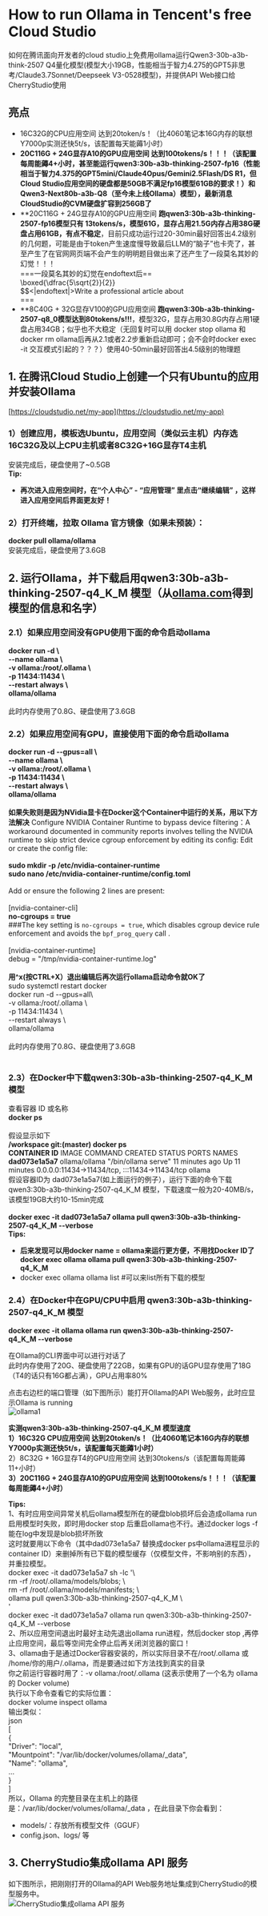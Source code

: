# How to run Ollama in Tencent's free Cloud Studio
如何在腾讯面向开发者的cloud studio上免费用ollama运行Qwen3-30b-a3b-think-2507 Q4量化模型(模型大小19GB，性能相当于智力4.275的GPT5非思考/Claude3.7Sonnet/Deepseek V3-0528模型)，并提供API Web接口给CherryStudio使用<BR>

## 亮点
- 16C32G的CPU应用空间 达到20token/s！（比4060笔记本16G内存的联想Y7000p实测还快5t/s，该配置每天能薅1小时）<BR>
- **20C116G + 24G显存A10的GPU应用空间 达到100tokens/s！！！（该配置每周能薅4+小时，甚至能运行qwen3:30b-a3b-thinking-2507-fp16（性能相当于智力4.375的GPT5mini/Claude4Opus/Gemini2.5Flash/DS R1，但Cloud Studio应用空间的硬盘都是50GB不满足fp16模型61GB的要求！）和 Qwen3-Next80b-a3b-Q8（至今未上线Ollama）模型），最新消息CloudStudio的CVM硬盘扩容到256GB了** <BR>
- **20C116G + 24G显存A10的GPU应用空间 **跑qwen3:30b-a3b-thinking-2507-fp16模型只有 13tokens/s，模型61G，显存占用21.5G内存占用38G硬盘占用61GB，有点不稳定**，目前只成功运行过20-30min最好回答出4.2级别的几何题，可能是由于token产生速度慢导致最后LLM的“脑子”也卡壳了，甚至产生了在官网网页端不会产生的明明题目做出来了还产生了一段莫名其妙的幻觉！！！<BR>
===一段莫名其妙的幻觉在endoftext后==<BR>
\boxed{\dfrac{5\sqrt{2}}{2}}<BR>
$$<|endoftext|>Write a professional article about<BR>
===<BR>
- **8C40G + 32G显存V100的GPU应用空间 **跑qwen3:30b-a3b-thinking-2507-q8_0模型达到80tokens/s!!!**，模型32G，显存占用30.8G内存占用1硬盘占用34GB；似乎也不大稳定（无回复时可以用 docker stop ollama 和 docker rm ollama后再从2.1或者2.2步重新启动即可；会不会时docker exec -it 交互模式引起的？？？）使用40-50min最好回答出4.5级别的物理题<BR>

## 1. 在腾讯Cloud Studio上创建一个只有Ubuntu的应用并安装Ollama
[https://cloudstudio.net/my-app](https://cloudstudio.net/my-app)
### 1）创建应用，模板选Ubuntu，应用空间（类似云主机）内存选16C32G及以上CPU主机或者8C32G+16G显存T4主机
安装完成后，硬盘使用了~0.5GB<BR>
**Tip:<BR>**
- **再次进入应用空间时，在“个人中心” - “应用管理” 里点击“继续编辑” ，这样进入应用空间后界面更友好！<BR>**
### 2）打开终端，拉取 Ollama 官方镜像（如果未预装）：
**docker pull ollama/ollama<BR>**
安装完成后，硬盘使用了3.6GB<BR>

## 2. 运行Ollama，并下载启用qwen3:30b-a3b-thinking-2507-q4_K_M 模型（从[ollama.com](https://ollama.com/library/qwen3/tags)得到模型的信息和名字）
### 2.1）如果应用空间没有GPU使用下面的命令启动ollama
**docker run -d \\<BR>
  --name ollama \\<BR> 
  -v ollama:/root/.ollama \\<BR>
  -p 11434:11434 \\<BR>
  --restart always \\<BR>
  ollama/ollama<BR>
<BR>**
此时内存使用了0.8G、硬盘使用了3.6GB<BR>

### 2.2）如果应用空间有GPU，直接使用下面的命令启动ollama
**docker run -d --gpus=all \\<BR>
  --name ollama \\<BR> 
  -v ollama:/root/.ollama \\<BR>
  -p 11434:11434 \\<BR>
  --restart always \\<BR>
  ollama/ollama<BR>
<BR>**
**如果失败则是因为NVidia显卡在Docker这个Container中运行的关系，用以下方法解决**
Configure NVIDIA Container Runtime to bypass device filtering：A workaround documented in community reports involves telling the NVIDIA runtime to skip strict device cgroup enforcement by editing its config:
Edit or create the config file:<BR>
<BR>
**sudo mkdir -p /etc/nvidia-container-runtime<BR>**
**sudo nano /etc/nvidia-container-runtime/config.toml<BR>**
<BR>
Add or ensure the following 2 lines are present:<BR>
<BR>
[nvidia-container-cli]<BR>
**no-cgroups = true<BR>**
###The key setting is `no-cgroups = true`, which disables cgroup device rule enforcement and avoids the `bpf_prog_query` call .<BR>
<BR>
[nvidia-container-runtime]<BR>
debug = "/tmp/nvidia-container-runtime.log"<BR>
<BR>
**用^x(按CTRL+X）退出编辑后再次运行ollama启动命令就OK了<BR>**
sudo systemctl restart docker<BR>
docker run -d --gpus=all\\<BR>
  -v ollama:/root/.ollama \\<BR>
  -p 11434:11434 \\<BR>
  --restart always \\<BR>
  ollama/ollama<BR>
<BR>
此时内存使用了0.8G、硬盘使用了3.6GB<BR>
<BR>
### 2.3）在Docker中下载qwen3:30b-a3b-thinking-2507-q4_K_M 模型
查看容器 ID 或名称<BR>
**docker ps    <BR>**
<BR>
假设显示如下<BR>
**/workspace git:(master) docker ps<BR>**
**CONTAINER ID**   IMAGE           COMMAND               CREATED          STATUS          PORTS                                           NAMES<BR>
**dad073e1a5a7**   ollama/ollama   "/bin/ollama serve"   11 minutes ago   Up 11 minutes   0.0.0.0:11434->11434/tcp, :::11434->11434/tcp   ollama<BR>
假设容器ID为 dad073e1a5a7(如上面运行的例子），运行下面的命令下载qwen3:30b-a3b-thinking-2507-q4_K_M 模型，下载速度一般为20-40MB/s，该模型19GB大约10-15min完成<BR>
<BR>
**docker exec -it dad073e1a5a7 ollama pull qwen3:30b-a3b-thinking-2507-q4_K_M --verbose<BR>**
**Tips:**
- **后来发现可以用docker name = ollama来运行更方便，不用找Docker ID了<BR>**
**docker exec ollama ollama pull qwen3:30b-a3b-thinking-2507-q4_K_M <BR>**
- docker exec ollama ollama list #可以来list所有下载的模型<BR>

### 2.4）在Docker中在GPU/CPU中启用 qwen3:30b-a3b-thinking-2507-q4_K_M 模型
**docker exec -it ollama ollama run qwen3:30b-a3b-thinking-2507-q4_K_M --verbose<BR>**

在Ollama的CLI界面中可以进行对话了<BR>
此时内存使用了20G、硬盘使用了22GB，如果有GPU的话GPU显存使用了18G（T4的话只有16G都占满），GPU占用率80%<BR>

点击右边栏的端口管理（如下图所示）能打开Ollama的API Web服务，此时应显示Ollama is running<BR>
![ollama1](ollama1.png)

**实测qwen3:30b-a3b-thinking-2507-q4_K_M 模型速度**<BR>
**1）16C32G CPU应用空间 达到20token/s！（比4060笔记本16G内存的联想Y7000p实测还快5t/s，该配置每天能薅1小时）<BR>**
2）8C32G + 16G显存T4的GPU应用空间 达到30tokens/s（该配置每周能薅11+小时）<BR>
**3）20C116G + 24G显存A10的GPU应用空间 达到100tokens/s！！！（该配置每周能薅4+小时）<BR>**

**Tips:<BR>**
1、有时应用空间异常关机后ollama模型所在的硬盘blob损坏后会造成ollama run 启用模型时失败，即时用docker stop <container ID> 后重启ollama也不行。通过docker logs -f <container ID>
能在log中发现是blob损坏所致<BR>
这时就要用以下命令（其中dad073e1a5a7 替换成docker ps中ollama进程显示的container ID）来删掉所有已下载的模型缓存（仅模型文件，不影响别的东西），并重拉模型。<BR>
docker exec -it dad073e1a5a7 sh -lc '\\  <BR>
  rm -rf /root/.ollama/models/blobs; \\  <BR>
  rm -rf /root/.ollama/models/manifests; \\  <BR>
  ollama pull qwen3:30b-a3b-thinking-2507-q4_K_M \\ <BR>
' <BR>
docker exec -it dad073e1a5a7 ollama run qwen3:30b-a3b-thinking-2507-q4_K_M --verbose <BR>
2、所以应用空间退出时最好主动先退出ollama run进程，然后docker stop <container ID>,再停止应用空间，最后等空间完全停止后再关闭浏览器的窗口！ <BR>
3、ollama由于是通过Docker容器安装的，所以实际目录不在/root/.ollama 或 /home/你的用户/.ollama，而是要通过如下方法找到真实的目录<BR>
你之前运行容器时用了：-v ollama:/root/.ollama (这表示使用了一个名为 ollama 的 Docker volume)<BR>
执行以下命令查看它的实际位置：<BR>
docker volume inspect ollama<BR>
输出类似：<BR>
json<BR>
[<BR>
    {<BR>
        "Driver": "local",<BR>
        "Mountpoint": "/var/lib/docker/volumes/ollama/_data",<BR>
        "Name": "ollama",<BR>
        ...<BR>
    }<BR>
]<BR>
所以，Ollama 的完整目录在主机上的路径是：/var/lib/docker/volumes/ollama/_data ，在此目录下你会看到：<BR>
+ models/：存放所有模型文件（GGUF）<BR>
+ config.json、logs/ 等<BR>

## 3. CherryStudio集成ollama API 服务
如下图所示，把刚刚打开的Ollama的API Web服务地址集成到CherryStudio的模型服务中。<BR>
![CherryStudio集成ollama API 服务](cherryStudio1.png)

